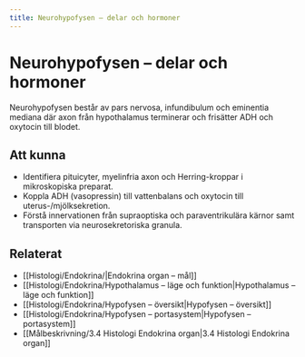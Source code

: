 ```yaml
---
title: Neurohypofysen – delar och hormoner
---
```


# Neurohypofysen – delar och hormoner

Neurohypofysen består av pars nervosa, infundibulum och eminentia mediana där axon från hypothalamus terminerar och frisätter ADH och oxytocin till blodet.

## Att kunna
- Identifiera pituicyter, myelinfria axon och Herring-kroppar i mikroskopiska preparat.
- Koppla ADH (vasopressin) till vattenbalans och oxytocin till uterus-/mjölksekretion.
- Förstå innervationen från supraoptiska och paraventrikulära kärnor samt transporten via neurosekretoriska granula.

## Relaterat
- [[Histologi/Endokrina/|Endokrina organ – mål]]
- [[Histologi/Endokrina/Hypothalamus – läge och funktion|Hypothalamus – läge och funktion]]
- [[Histologi/Endokrina/Hypofysen – översikt|Hypofysen – översikt]]
- [[Histologi/Endokrina/Hypofysen – portasystem|Hypofysen – portasystem]]
- [[Målbeskrivning/3.4 Histologi Endokrina organ|3.4 Histologi Endokrina organ]]

